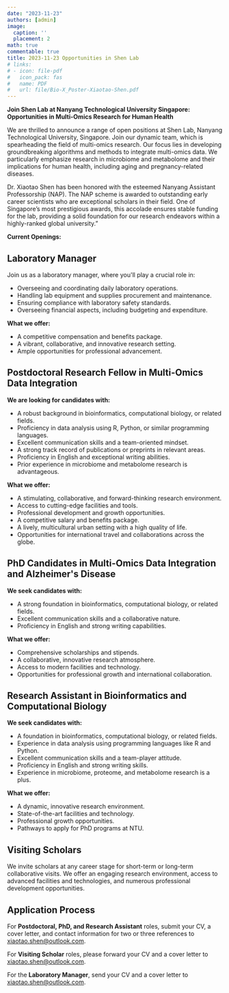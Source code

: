 ```yaml
---
date: "2023-11-23"
authors: [admin]
image:
  caption: ''
  placement: 2
math: true
commentable: true
title: 2023-11-23 Opportunities in Shen Lab 
# links:
# - icon: file-pdf
#   icon_pack: fas
#   name: PDF
#   url: file/Bio-X_Poster-Xiaotao-Shen.pdf
---
```


**Join Shen Lab at Nanyang Technological University Singapore: Opportunities in Multi-Omics Research for Human Health**

We are thrilled to announce a range of open positions at Shen Lab, Nanyang Technological University, Singapore. Join our dynamic team, which is spearheading the field of multi-omics research. Our focus lies in developing groundbreaking algorithms and methods to integrate multi-omics data. We particularly emphasize research in microbiome and metabolome and their implications for human health, including aging and pregnancy-related diseases.

Dr. Xiaotao Shen has been honored with the esteemed Nanyang Assistant Professorship (NAP). The NAP scheme is awarded to outstanding early career scientists who are exceptional scholars in their field. One of Singapore’s most prestigious awards, this accolade ensures stable funding for the lab, providing a solid foundation for our research endeavors within a highly-ranked global university.”

**Current Openings:**

## Laboratory Manager

Join us as a laboratory manager, where you'll play a crucial role in:

- Overseeing and coordinating daily laboratory operations.
- Handling lab equipment and supplies procurement and maintenance.
- Ensuring compliance with laboratory safety standards.
- Overseeing financial aspects, including budgeting and expenditure.

**What we offer:**

- A competitive compensation and benefits package.
- A vibrant, collaborative, and innovative research setting.
- Ample opportunities for professional advancement.

## Postdoctoral Research Fellow in Multi-Omics Data Integration

**We are looking for candidates with:**
- A robust background in bioinformatics, computational biology, or related fields. 
- Proficiency in data analysis using R, Python, or similar programming languages.
- Excellent communication skills and a team-oriented mindset.
- A strong track record of publications or preprints in relevant areas.
- Proficiency in English and exceptional writing abilities.
- Prior experience in microbiome and metabolome research is advantageous.

**What we offer:**

- A stimulating, collaborative, and forward-thinking research environment.
- Access to cutting-edge facilities and tools.
- Professional development and growth opportunities.
- A competitive salary and benefits package.
- A lively, multicultural urban setting with a high quality of life.
- Opportunities for international travel and collaborations across the globe.

## PhD Candidates in Multi-Omics Data Integration and Alzheimer's Disease

**We seek candidates with:**

- A strong foundation in bioinformatics, computational biology, or related fields.
- Excellent communication skills and a collaborative nature.
- Proficiency in English and strong writing capabilities.

**What we offer:**

- Comprehensive scholarships and stipends.
- A collaborative, innovative research atmosphere.
- Access to modern facilities and technology.
- Opportunities for professional growth and international collaboration.

## Research Assistant in Bioinformatics and Computational Biology

**We seek candidates with:**

- A foundation in bioinformatics, computational biology, or related fields.
- Experience in data analysis using programming languages like R and Python.
- Excellent communication skills and a team-player attitude.
- Proficiency in English and strong writing skills.
- Experience in microbiome, proteome, and metabolome research is a plus.

**What we offer:**

- A dynamic, innovative research environment.
- State-of-the-art facilities and technology.
- Professional growth opportunities.
- Pathways to apply for PhD programs at NTU.

## Visiting Scholars

We invite scholars at any career stage for short-term or long-term collaborative visits. We offer an engaging research environment, access to advanced facilities and technologies, and numerous professional development opportunities.

## Application Process

For **Postdoctoral, PhD, and Research Assistant** roles, submit your CV, a cover letter, and contact information for two or three references to xiaotao.shen@outlook.com.

For **Visiting Scholar** roles, please forward your CV and a cover letter to xiaotao.shen@outlook.com.

For the **Laboratory Manager**, send your CV and a cover letter to xiaotao.shen@outlook.com.